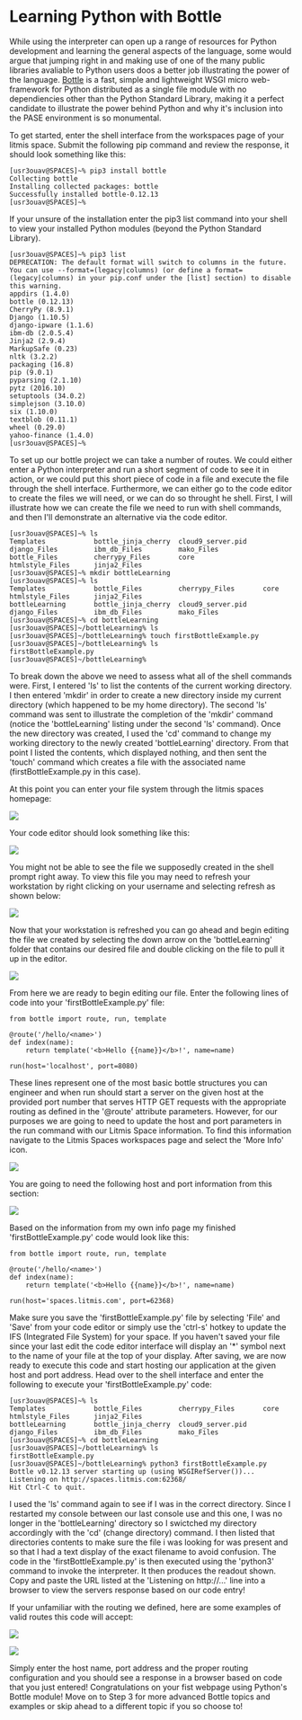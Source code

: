 # Learning Python with Bottle

While using the interpreter can open up a range of resources for Python development and learning the general aspects of the language, some would argue that jumping right in and making use of one of the many public libraries avaliable to Python users doos a better job illustrating the power of the language. [Bottle](https://bottlepy.org/docs/dev/ "See the Bottle documentation") is a fast, simple and lightweight WSGI micro web-framework for Python distributed as a single file module with no dependiencies other than the Python Standard Library, making it a perfect candidate to illustrate the power behind Python and why it's inclusion into the PASE environment is so monumental.

To get started, enter the shell interface from the workspaces page of your litmis space. Submit the following pip command and review the response, it should look something like this:

```
[usr3ouav@SPACES]~% pip3 install bottle
Collecting bottle
Installing collected packages: bottle
Successfully installed bottle-0.12.13
[usr3ouav@SPACES]~% 
```

If your unsure of the installation enter the pip3 list command into your shell to view your installed Python modules \(beyond the Python Standard Library\).

```
[usr3ouav@SPACES]~% pip3 list
DEPRECATION: The default format will switch to columns in the future. You can use --format=(legacy|columns) (or define a format=(legacy|columns) in your pip.conf under the [list] section) to disable this warning.
appdirs (1.4.0)
bottle (0.12.13)
CherryPy (8.9.1)
Django (1.10.5)
django-ipware (1.1.6)
ibm-db (2.0.5.4)
Jinja2 (2.9.4)
MarkupSafe (0.23)
nltk (3.2.2)
packaging (16.8)
pip (9.0.1)
pyparsing (2.1.10)
pytz (2016.10)
setuptools (34.0.2)
simplejson (3.10.0)
six (1.10.0)
textblob (0.11.1)
wheel (0.29.0)
yahoo-finance (1.4.0)
[usr3ouav@SPACES]~% 
```

To set up our bottle project we can take a number of routes. We could either enter a Python interpreter and run a short segment of code to see it in action, or we could put this short piece of code in a file and execute the file through the shell interface. Furthermore, we can either go to the code editor to create the files we will need, or we can do so throught he shell. First, I will illustrate how we can create the file we need to run with shell commands, and then I'll demonstrate an alternative via the code editor. 

```
[usr3ouav@SPACES]~% ls
Templates            bottle_jinja_cherry  cloud9_server.pid    django_Files         ibm_db_Files         mako_Files
bottle_Files         cherrypy_Files       core                 htmlstyle_Files      jinja2_Files
[usr3ouav@SPACES]~% mkdir bottleLearning
[usr3ouav@SPACES]~% ls
Templates            bottle_Files         cherrypy_Files       core                 htmlstyle_Files      jinja2_Files
bottleLearning       bottle_jinja_cherry  cloud9_server.pid    django_Files         ibm_db_Files         mako_Files
[usr3ouav@SPACES]~% cd bottleLearning
[usr3ouav@SPACES]~/bottleLearning% ls
[usr3ouav@SPACES]~/bottleLearning% touch firstBottleExample.py
[usr3ouav@SPACES]~/bottleLearning% ls
firstBottleExample.py
[usr3ouav@SPACES]~/bottleLearning% 
```

To break down the above we need to assess what all of the shell commands were. First, I entered 'ls' to list the contents of the current working directory. I then entered 'mkdir' in order to create a new directory inside my current directory \(which happened to be my home directory\). The second 'ls' command was sent to illustrate the completion of the 'mkdir' command \(notice the 'bottleLearning' listing under the second 'ls' command\). Once the new directory was created, I used the 'cd' command to change my working directory to the newly created 'bottleLearning' directory. From that point I listed the contents, which displayed nothing, and then sent the 'touch' command which creates a file with the associated name \(firstBottleExample.py in this case\).

At this point you can enter your file system through the litmis spaces homepage:

![](/assets/codeEditor.png)

Your code editor should look something like this:

![](/assets/codeEditorScreen.png)

You might not be able to see the file we supposedly created in the shell prompt right away. To view this file you may need to refresh your workstation by right clicking on your username and selecting refresh as shown below:

![](/assets/refreshCodeEditor.png)

Now that your workstation is refreshed you can go ahead and begin editing the file we created by selecting the down arrow on the 'bottleLearning' folder that contains our desired file and double clicking on the file to pull it up in the editor. 

![](/assets/selectingFileInEditor.png)

From here we are ready to begin editing our file. Enter the following lines of code into your 'firstBottleExample.py' file:

```
from bottle import route, run, template

@route('/hello/<name>')
def index(name):
    return template('<b>Hello {{name}}</b>!', name=name)

run(host='localhost', port=8080)
```

These lines represent one of the most basic bottle structures you can engineer and when run should start a server on the given host at the provided port number that serves HTTP GET requests with the appropriate routing as defined in the '@route' attribute parameters. However, for our purposes we are going to need to update the host and port parameters in the run command with our Litmis Space information. To find this information navigate to the Litmis Spaces workspaces page and select the 'More Info' icon.

![](/assets/informationIcon.png)

You are going to need the following host and port information from this section:

![](/assets/hostAndPortInfo.png)

Based on the information from my own info page my finished 'firstBottleExample.py' code would look like this:

```
from bottle import route, run, template

@route('/hello/<name>')
def index(name):
    return template('<b>Hello {{name}}</b>!', name=name)

run(host='spaces.litmis.com', port=62368)
```

Make sure you save the 'firstBottleExample.py' file by selecting 'File' and 'Save' from your code editor or simply use the 'ctrl-s' hotkey to update the IFS \(Integrated File System\) for your space. If you haven't saved your file since your last edit the code editor interface will display an '\*' symbol next to the name of your file at the top of your display. After saving, we are now ready to execute this code and start hosting our application at the given host and port address. Head over to the shell interface and enter the following to execute your 'firstBottleExample.py' code:

```
[usr3ouav@SPACES]~% ls
Templates            bottle_Files         cherrypy_Files       core                 htmlstyle_Files      jinja2_Files
bottleLearning       bottle_jinja_cherry  cloud9_server.pid    django_Files         ibm_db_Files         mako_Files
[usr3ouav@SPACES]~% cd bottleLearning
[usr3ouav@SPACES]~/bottleLearning% ls
firstBottleExample.py
[usr3ouav@SPACES]~/bottleLearning% python3 firstBottleExample.py
Bottle v0.12.13 server starting up (using WSGIRefServer())...
Listening on http://spaces.litmis.com:62368/
Hit Ctrl-C to quit.
```

I used the 'ls' command again to see if I was in the correct directory. Since I restarted my console between our last console use and this one, I was no longer in the 'bottleLearning' directory so I swictched my directory accordingly with the 'cd' \(change directory\) command. I then listed that directories contents to make sure the file i was looking for was present and so that I had a text display of the exact filename to avoid confusion. The code in the 'firstBottleExample.py' is then executed using the 'python3' command to invoke the interpreter. It then produces the readout shown. Copy and paste the URL listed at the 'Listening on http://...' line into a browser to view the servers response based on our code entry! 

If your unfamiliar with the routing we defined, here are some examples of valid routes this code will accept: 

![](/assets/routingInBrowserExample.png)

![](/assets/firefoxRoutingExampleWithArrows.png)

Simply enter the host name, port address and the proper routing configuration and you should see a response in a browser based on code that you just entered! Congratulations on your fist webpage using Python's Bottle module! Move on to Step 3 for more advanced Bottle topics and examples or skip ahead to a different topic if you so choose to!

